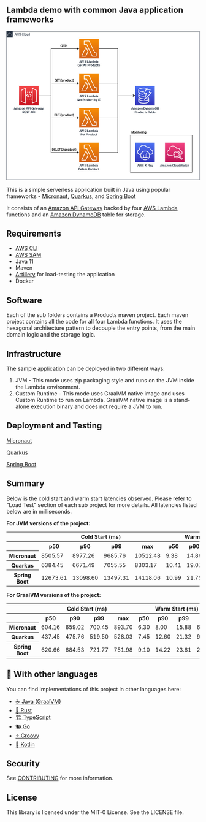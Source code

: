 ## Lambda demo with common Java application frameworks

<p align="center">
  <img src="imgs/diagram.jpg" alt="Architecture diagram"/>
</p>

This is a simple serverless application built in Java using popular frameworks - [Micronaut](https://micronaut.io/), [Quarkus](https://quarkus.io/), and [Spring Boot](https://spring.io/projects/spring-boot)

It consists of an [Amazon API Gateway](https://aws.amazon.com/api-gateway/) backed by four [AWS Lambda](https://aws.amazon.com/lambda/)
functions and an [Amazon DynamoDB](https://aws.amazon.com/dynamodb/) table for storage.

## Requirements

- [AWS CLI](https://aws.amazon.com/cli/)
- [AWS SAM](https://aws.amazon.com/serverless/sam/)
- Java 11
- Maven
- [Artillery](https://www.artillery.io/) for load-testing the application
- Docker

## Software

Each of the sub folders contains a Products maven project. Each maven project contains all the code for all four
Lambda functions. It uses the hexagonal architecture pattern to decouple the entry points, from the main domain logic
and the storage logic.

## Infrastructure

The sample application can be deployed in two different ways:
1. JVM - This mode uses zip packaging style and runs on the JVM inside the Lambda environment.
2. Custom Runtime - This mode uses GraalVM native image and uses Custom Runtime to run on Lambda. 
   GraalVM native image is a stand-alone execution binary and does not require a JVM to run.

## Deployment and Testing

[Micronaut](micronaut)

[Quarkus](quarkus)

[Spring Boot](springboot)

## Summary

Below is the cold start and warm start latencies observed. Please refer to "Load Test" section of each sub project for more details.
All latencies listed below are in milliseconds.

**For JVM versions of the project:**

<table class="table-bordered">
        <tr>
            <th colspan="1" style="horizontal-align : middle;text-align:center;"></th>
            <th colspan="4" style="horizontal-align : middle;text-align:center;">Cold Start (ms)</th>
            <th colspan="4" style="horizontal-align : middle;text-align:center;">Warm Start (ms)</th>           
        </tr>
        <tr>
            <th></th>
            <th scope="col">p50</th>
            <th scope="col">p90</th>
            <th scope="col">p99</th>
            <th scope="col">max</th>
            <th scope="col">p50</th>
            <th scope="col">p90</th>
            <th scope="col">p99</th>
            <th scope="col">max</th>
        </tr>        
        <tr>
            <th>Micronaut</th>
            <td>8505.57</td>
            <td>8977.26</td>
            <td>9685.76</td>
            <td>10512.48</td>
            <td>9.38</td>
            <td>14.86</td>
            <td>40.39</td>
            <td>553.75</td>
        </tr>
        <tr>
            <th>Quarkus</th>
            <td>6384.45</td>
            <td>6671.49</td>
            <td>7055.55</td>
            <td>8303.17</td>
            <td>10.41</td>
            <td>19.07</td>
            <td>48.45</td>
            <td>317.69</td>
        </tr>
        <tr>
            <th>Spring Boot</th>
            <td>12673.61</td>
            <td>13098.60</td>
            <td>13497.31</td>
            <td>14118.06</td>
            <td>10.99</td>
            <td>21.75</td>
            <td>75.00</td>
            <td>419.90</td>
        </tr>
</table>
    
**For GraalVM versions of the project:**

<table class="table-bordered">
        <tr>
            <th colspan="1" style="horizontal-align : middle;text-align:center;"></th>
            <th colspan="4" style="horizontal-align : middle;text-align:center;">Cold Start (ms)</th>
            <th colspan="4" style="horizontal-align : middle;text-align:center;">Warm Start (ms)</th>           
        </tr>
        <tr>
            <th></th>
            <th scope="col">p50</th>
            <th scope="col">p90</th>
            <th scope="col">p99</th>
            <th scope="col">max</th>
            <th scope="col">p50</th>
            <th scope="col">p90</th>
            <th scope="col">p99</th>
            <th scope="col">max</th>
        </tr>        
        <tr>
            <th>Micronaut</th>
            <td>604.16</td>
            <td>659.02</td>
            <td>700.45</td>
            <td>893.70</td>
            <td>6.30</td>
            <td>8.00</td>
            <td>15.88</td>
            <td>69.9</td>
        </tr>
        <tr>
            <th>Quarkus</th>
            <td>437.45</td>
            <td>475.76</td>
            <td>519.50</td>
            <td>528.03</td>
            <td>7.45</td>
            <td>12.60</td>
            <td>21.32</td>
            <td>93.45</td>
        </tr>
        <tr>
            <th>Spring Boot</th>
            <td>620.66</td>
            <td>684.53</td>
            <td>721.77</td>
            <td>751.98</td>
            <td>9.10</td>
            <td>14.22</td>
            <td>23.61</td>
            <td>259.16</td>
        </tr>
</table>



## 👀 With other languages

You can find implementations of this project in other languages here:

* [☕ Java (GraalVM)](https://github.com/aws-samples/serverless-graalvm-demo)
* [🦀 Rust](https://github.com/aws-samples/serverless-rust-demo)
* [🏗️ TypeScript](https://github.com/aws-samples/serverless-typescript-demo)
* [🐿️ Go](https://github.com/aws-samples/serverless-go-demo)
* [⭐ Groovy](https://github.com/aws-samples/serverless-groovy-demo)
* [🤖 Kotlin](https://github.com/aws-samples/serverless-kotlin-demo)

## Security

See [CONTRIBUTING](CONTRIBUTING.md#security-issue-notifications) for more information.

## License

This library is licensed under the MIT-0 License. See the LICENSE file.

